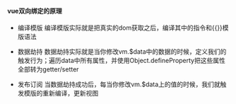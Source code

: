 #### vue双向绑定的原理
+ 编译模版
编译模版实际就是把真实的dom获取之后，编译其中的指令和{{}}模版语法

+ 数据劫持
数据劫持实际就是当你修改vm.$data中的数据的时候，定义我们的触发行为；遍历data中所有属性，并使用Object.defineProperty把这些属性全部转为getter/setter

+ 发布订阅
当数据劫持成功后，每当你修改vm.$data上的值的时候，我们就触发模版的重新编译，更新视图